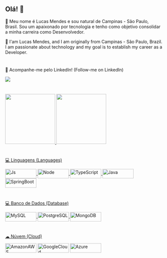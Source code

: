 ## Olá! 🚀
👨 Meu nome é Lucas Mendes e sou natural de Campinas - São Paulo, Brasil. Sou um apaixonado por tecnologia e tenho como objetivo consolidar a minha carreira como Desenvolvedor. 

👨 I'am Lucas Mendes, and I am originally from Campinas - São Paulo, Brazil. I am passionate about technology and my goal is to establish my career as a Developer.

#

📱 Acompanhe-me pelo LinkedIn! (Follow-me on LinkedIn)
<div> 
    <a href="https://www.linkedin.com/in/lucas-mendes-fabbri/" target="_blank"><img src="https://img.shields.io/badge/-LinkedIn-%230077B5?style=for-the-badge&logo=linkedin&logoColor=white" target="_blank"></a> 
</div>

#

<div align="left">
  <a href="https://github.com/lucasfabbrim">
  <img height="160em" src="https://github-readme-stats.vercel.app/api?username=lucasfabbrim&show_icons=true&theme=dark&include_all_commits=true&count_private=true"/>
  <img height="160em" src="https://github-readme-stats.vercel.app/api/top-langs/?username=lucasfabbrim&layout=compact&langs_count=7&theme=dark"/>
</div>
      
#
💻 Linguagens (Languages)
<div style="display: inline_block">
  <img align="center" alt="Js" height="30" width="100" src="https://img.shields.io/badge/JavaScript-F7DF1E?style=for-the-badge&logo=javascript&logoColor=black">
  <img align="center" alt="Node" height="30" width="100" src="https://img.shields.io/badge/Node.js-43853D?style=for-the-badge&logo=node.js&logoColor=white">
  <img align="center" alt="TypeScript" height="30" width="100" src="https://img.shields.io/badge/TypeScript-007ACC?style=for-the-badge&logo=typescript&logoColor=white">
  <img align="center" alt="Java" height="30" width="100" src="https://img.shields.io/badge/Java-ED8B00?style=for-the-badge&logo=openjdk&logoColor=white">
  <img align="center" alt="SpringBoot" height="30" width="100" src="https://img.shields.io/badge/Spring-6DB33F?style=for-the-badge&logo=spring&logoColor=white">
</div>

#

💻 Banco de Dados (Database)
<div style="display: inline_block">
  <img align="center" alt="MySQL" height="30" width="100" src="https://img.shields.io/badge/MySQL-00000F?style=for-the-badge&logo=mysql&logoColor=white">
  <img align="center" alt="PostgreSQL" height="30" width="100" src="https://img.shields.io/badge/PostgreSQL-316192?style=for-the-badge&logo=postgresql&logoColor=white">
  <img align="center" alt="MongoDB" height="30" width="100" src="https://img.shields.io/badge/MongoDB-4EA94B?style=for-the-badge&logo=mongodb&logoColor=white">
</div>

 #

 ☁ Núvem (Cloud)
<div style="display: inline_block">
  <a href="https://www.sp.senai.br/consulta-certificado?qrcode=51222234712/13207237"></a><img align="center" alt="AmazonAWS" height="30" width="100" src="https://img.shields.io/badge/Amazon_AWS-232F3E?style=for-the-badge&logo=amazon-aws&logoColor=white">
  <img align="center" alt="GoogleCloud" height="30" width="100" src="https://img.shields.io/badge/Google_Cloud-4285F4?style=for-the-badge&logo=google-cloud&logoColor=white">
  <img align="center" alt="Azure" height="30" width="100" src="https://img.shields.io/badge/Microsoft_Azure-0089D6?style=for-the-badge&logo=microsoft-azure&logoColor=white">
</div>

 

